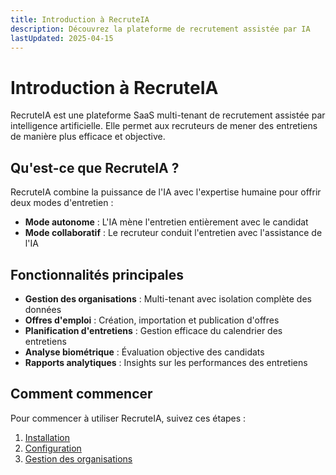 ```yaml
---
title: Introduction à RecruteIA
description: Découvrez la plateforme de recrutement assistée par IA
lastUpdated: 2025-04-15
---
```


# Introduction à RecruteIA

RecruteIA est une plateforme SaaS multi-tenant de recrutement assistée par intelligence artificielle. Elle permet aux recruteurs de mener des entretiens de manière plus efficace et objective.

## Qu'est-ce que RecruteIA ?

RecruteIA combine la puissance de l'IA avec l'expertise humaine pour offrir deux modes d'entretien :

- **Mode autonome** : L'IA mène l'entretien entièrement avec le candidat
- **Mode collaboratif** : Le recruteur conduit l'entretien avec l'assistance de l'IA

## Fonctionnalités principales

- **Gestion des organisations** : Multi-tenant avec isolation complète des données
- **Offres d'emploi** : Création, importation et publication d'offres
- **Planification d'entretiens** : Gestion efficace du calendrier des entretiens
- **Analyse biométrique** : Évaluation objective des candidats
- **Rapports analytiques** : Insights sur les performances des entretiens

## Comment commencer

Pour commencer à utiliser RecruteIA, suivez ces étapes :

1. [Installation](/admin/documentation/getting-started/installation)
2. [Configuration](/admin/documentation/getting-started/configuration)
3. [Gestion des organisations](/admin/documentation/features/organization-management)